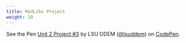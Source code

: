 ```yaml
---
title: MadLibs Project
weight: 10
---
```

<p data-height="600" data-theme-id="33744" data-slug-hash="80d12bdf5497bff51d9dea8cd752b4c4" data-default-tab="js,result" data-user="lsuddem" data-pen-title="Unit 2 Project #3" data-preview="true" data-editable="true" class="codepen">See the Pen <a href="https://codepen.io/lsuddem/pen/80d12bdf5497bff51d9dea8cd752b4c4/">Unit 2 Project #3</a> by LSU DDEM (<a href="https://codepen.io/lsuddem">@lsuddem</a>) on <a href="https://codepen.io">CodePen</a>.</p>
<script async src="https://static.codepen.io/assets/embed/ei.js"></script>